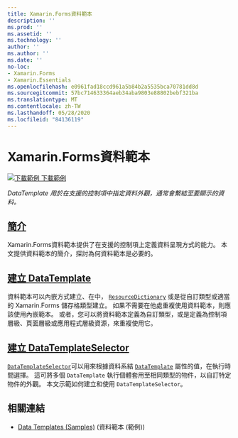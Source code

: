 ```yaml
---
title: Xamarin.Forms資料範本
description: ''
ms.prod: ''
ms.assetid: ''
ms.technology: ''
author: ''
ms.author: ''
ms.date: ''
no-loc:
- Xamarin.Forms
- Xamarin.Essentials
ms.openlocfilehash: e0961fad18ccd961a5b84b2a5535bca70781dd8d
ms.sourcegitcommit: 57bc714633364aeb34aba9803e88802bebf321ba
ms.translationtype: MT
ms.contentlocale: zh-TW
ms.lasthandoff: 05/28/2020
ms.locfileid: "84136119"
---
```

# <a name="xamarinforms-data-templates"></a>Xamarin.Forms資料範本

[![下載範例 ](~/media/shared/download.png) 下載範例](https://docs.microsoft.com/samples/xamarin/xamarin-forms-samples/templates-datatemplates)

_DataTemplate 用於在支援的控制項中指定資料外觀，通常會繫結至要顯示的資料。_

## <a name="introduction"></a>[簡介](introduction.md)

Xamarin.Forms資料範本提供了在支援的控制項上定義資料呈現方式的能力。 本文提供資料範本的簡介，探討為何資料範本是必要的。

## <a name="creating-a-datatemplate"></a>[建立 DataTemplate](creating.md)

資料範本可以內嵌方式建立、在中， [`ResourceDictionary`](xref:Xamarin.Forms.ResourceDictionary) 或是從自訂類型或適當的 Xamarin.Forms 儲存格類型建立。 如果不需要在他處重複使用資料範本，則應該使用內嵌範本。 或者，您可以將資料範本定義為自訂類型，或是定義為控制項層級、頁面層級或應用程式層級資源，來重複使用它。

## <a name="creating-a-datatemplateselector"></a>[建立 DataTemplateSelector](selector.md)

[`DataTemplateSelector`](xref:Xamarin.Forms.DataTemplateSelector)可以用來根據資料系結 [`DataTemplate`](xref:Xamarin.Forms.DataTemplate) 屬性的值，在執行時間選擇。 這可將多個 `DataTemplate` 執行個體套用至相同類型的物件，以自訂特定物件的外觀。 本文示範如何建立和使用 `DataTemplateSelector`。

## <a name="related-links"></a>相關連結

- [Data Templates (Samples)](https://docs.microsoft.com/samples/xamarin/xamarin-forms-samples/templates-datatemplates) (資料範本 (範例))
